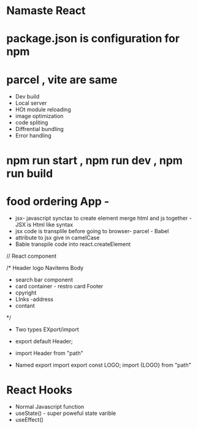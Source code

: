 # Namaste React
# package.json is configuration for npm 

# parcel , vite are same
- Dev build
- Local server
- HOt module reloading
- image optimization
- code spliting
- Diffrential bundling
- Error handling

# npm run start , npm run dev , npm run build

# food ordering App -
 - jsx- javascript synctax to create element merge html and js together
 -JSX is Html like syntax
- jsx code is transplile before going to browser- parcel - Babel
- attribute to jsx give in camelCase
- Bable transpile code into react.createElement

// React component

/* 
Header 
     logo 
     Navitems
Body
   - search bar component
   - card container
          - restro card
Footer
 - cpyright
 - LInks
 -address
 - contant

*/

- Two types EXport/import
 - export default Header;
 - import Header from "path"

 - Named export import 
  export const LOGO;
  import {LOGO} from "path"


# React Hooks
 - Normal Javascript function
 - useState() - super poweful state varible
 - useEffect()